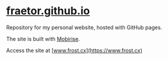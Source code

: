 # [fraetor.github.io](https://www.frost.cx)

Repository for my personal website, hosted with GitHub pages.

The site is built with [Mobirise](https://forums.mobirise.com/).

Access the site at [www.frost.cx](https://www.frost.cx)
